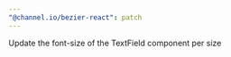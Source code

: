 ```yaml
---
"@channel.io/bezier-react": patch
---
```


Update the font-size of the TextField component per size
